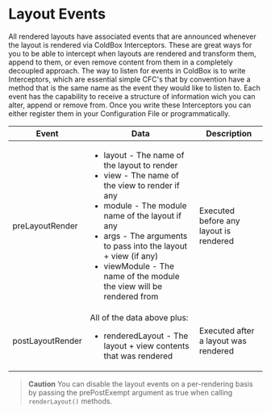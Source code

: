 # Layout Events

All rendered layouts have associated events that are announced whenever the layout is rendered via ColdBox Interceptors. These are great ways for you to be able to intercept when layouts are rendered and transform them, append to them, or even remove content from them in a completely decoupled approach. The way to listen for events in ColdBox is to write Interceptors, which are essential simple CFC's that by convention have a method that is the same name as the event they would like to listen to. Each event has the capability to receive a structure of information wich you can alter, append or remove from. Once you write these Interceptors you can either register them in your Configuration File or programmatically.

|Event|Data|Description|
|--|--|--|
|preLayoutRender |<ul><li>layout - The name of the layout to render</li><li>view - The name of the view to render if any</li><li>module - The module name of the layout if any</li><li>args - The arguments to pass into the layout + view (if any)</li><li>viewModule - The name of the module the view will be rendered from </li></ul>|Executed before any layout is rendered|
|postLayoutRender |All of the data above plus: <ul><li>renderedLayout - The layout + view contents that was rendered </li></ul>|Executed after a layout was rendered|

> **Caution** You can disable the layout events on a per-rendering basis by passing the prePostExempt argument as true when calling `renderLayout()` methods. 



